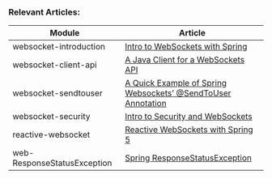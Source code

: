 ### Relevant Articles: 

Module | Article
--|--
websocket-introduction | [Intro to WebSockets with Spring](http://www.baeldung.com/websockets-spring)
websocket-client-api | [A Java Client for a WebSockets API](http://www.baeldung.com/websockets-api-java-spring-client)
websocket-sendtouser | [A Quick Example of Spring Websockets’ @SendToUser Annotation](http://www.baeldung.com/spring-websockets-sendtouser)
websocket-security | [Intro to Security and WebSockets](http://www.baeldung.com/spring-security-websockets)
reactive-websocket | [Reactive WebSockets with Spring 5](http://www.baeldung.com/spring-5-reactive-websockets)
web-ResponseStatusException | [Spring ResponseStatusException](http://www.baeldung.com/spring-response-status-exception)